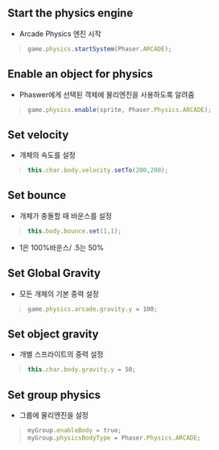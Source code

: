 ## Start the physics engine

- Arcade     Physics 엔진 시작

> ```Javascript
> game.physics.startSystem(Phaser.ARCADE);
> ```

 

## Enable an object for physics

- Phaswer에게 선택된 객체에 물리엔진을 사용하도록 알려줌

> ```Javascript
> game.physics.enable(sprite, Phaser.Physics.ARCADE);
> ```

 

## Set velocity

- 개체의 속도를 설정

> ```Javascript
> this.char.body.velocity.setTo(200,200);
> ```

 

## Set bounce

- 개체가 충돌할 때 바운스를 설정

> ```Javascript
> this.body.bounce.set(1,1);
> ```

- 1은 100%바운스/ .5는 50%

 

## Set Global Gravity

- 모든 개체의 기본 중력 설정

> ```Javascript
> game.physics.arcade.gravity.y = 100;
> ```

 

## Set object gravity

- 개별 스프라이트의 중력 설정

> ```Javascript
> this.char.body.gravity.y = 50;
> ```

 

## Set group physics

- 그룹에 물리엔진을 설정

> ```Javascript
> myGroup.enableBody = true;
> myGroup.physicsBodyType = Phaser.Physics.ARCADE;
> ```